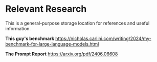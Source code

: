 # Relevant Research
This is a general-purpose storage location for references and useful information.

**This guy's benchmark**
https://nicholas.carlini.com/writing/2024/my-benchmark-for-large-language-models.html

**The Prompt Report**
https://arxiv.org/pdf/2406.06608
